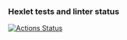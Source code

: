 ### Hexlet tests and linter status
[![Actions Status](https://github.com/mxpatlas/devops-for-programmers-project-lvl1/workflows/hexlet-check/badge.svg)](https://github.com/mxpatlas/devops-for-programmers-project-lvl1/actions)
